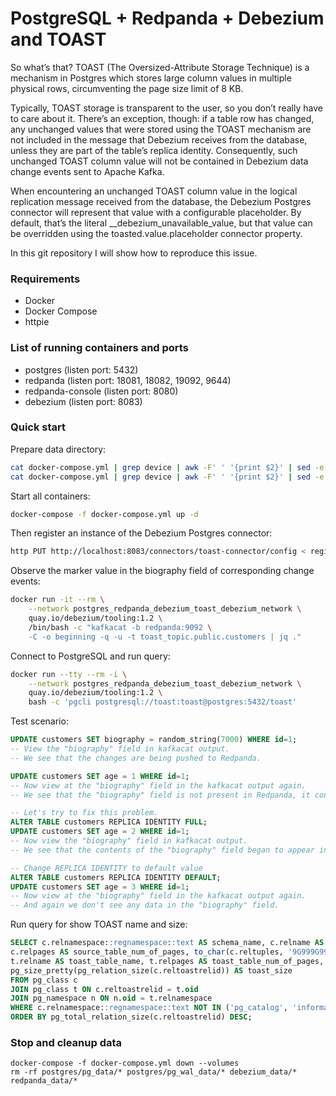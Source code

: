 # PostgreSQL + Redpanda + Debezium and TOAST

So what’s that? TOAST (The Oversized-Attribute Storage Technique) is a mechanism in Postgres which stores large column values in
multiple physical rows, circumventing the page size limit of 8 KB.

Typically, TOAST storage is transparent to the user, so you don’t really have to care about it. There’s an exception, though: if a table row has changed,
any unchanged values that were stored using the TOAST mechanism are not included in the message that Debezium receives from the database, unless they are
part of the table’s replica identity. Consequently, such unchanged TOAST column value will not be contained in Debezium data change events sent to Apache Kafka.

When encountering an unchanged TOAST column value in the logical replication message received from the database, the Debezium Postgres connector will represent
that value with a configurable placeholder. By default, that’s the literal __debezium_unavailable_value, but that value can be overridden using the
toasted.value.placeholder connector property.

In this git repository I will show how to reproduce this issue.

### Requirements

- Docker
- Docker Compose
- httpie

### List of running containers and ports

- postgres (listen port: 5432)
- redpanda (listen port: 18081, 18082, 19092, 9644)
- redpanda-console (listen port: 8080)
- debezium (listen port: 8083)

### Quick start

Prepare data directory:

```bash
cat docker-compose.yml | grep device | awk -F' ' '{print $2}' | sed -e 's/${PWD}\///g' | xargs mkdir -p
cat docker-compose.yml | grep device | awk -F' ' '{print $2}' | sed -e 's/${PWD}\///g' | xargs chmod 777
```

Start all containers:
```bash
docker-compose -f docker-compose.yml up -d
```

Then register an instance of the Debezium Postgres connector:
```bash
http PUT http://localhost:8083/connectors/toast-connector/config < register-postgres-toast.json
```

Observe the marker value in the biography field of corresponding change events:
```bash
docker run -it --rm \
    --network postgres_redpanda_debezium_toast_debezium_network \
    quay.io/debezium/tooling:1.2 \
    /bin/bash -c "kafkacat -b redpanda:9092 \
    -C -o beginning -q -u -t toast_topic.public.customers | jq ."
```

Connect to PostgreSQL and run query:
```bash
docker run --tty --rm -i \
    --network postgres_redpanda_debezium_toast_debezium_network \
    quay.io/debezium/tooling:1.2 \
    bash -c 'pgcli postgresql://toast:toast@postgres:5432/toast'
```

Test scenario:
```sql
UPDATE customers SET biography = random_string(7000) WHERE id=1;
-- View the "biography" field in kafkacat output.
-- We see that the changes are being pushed to Redpanda.

UPDATE customers SET age = 1 WHERE id=1;
-- Now view at the "biography" field in the kafkacat output again.
-- We see that the "biography" field is not present in Redpanda, it contains __debezium_unavailable_value

-- Let's try to fix this problem. 
ALTER TABLE customers REPLICA IDENTITY FULL;
UPDATE customers SET age = 2 WHERE id=1;
-- Now view the "biography" field in kafkacat output.
-- We see that the contents of the "biography" field began to appear in before and after payload

-- Change REPLICA IDENTITY to default value
ALTER TABLE customers REPLICA IDENTITY DEFAULT;
UPDATE customers SET age = 3 WHERE id=1;
-- Now view at the "biography" field in the kafkacat output again.
-- And again we don't see any data in the "biography" field.
```

Run query for show TOAST name and size:
```sql
SELECT c.relnamespace::regnamespace::text AS schema_name, c.relname AS source_table_name,
c.relpages AS source_table_num_of_pages, to_char(c.reltuples, '9G999G999G999') AS source_table_num_of_tup,
t.relname AS toast_table_name, t.relpages AS toast_table_num_of_pages, to_char(t.reltuples, '9G999G999G999') AS toast_table_num_of_tup,
pg_size_pretty(pg_relation_size(c.reltoastrelid)) AS toast_size 
FROM pg_class c 
JOIN pg_class t ON c.reltoastrelid = t.oid 
JOIN pg_namespace n ON n.oid = t.relnamespace 
WHERE c.relnamespace::regnamespace::text NOT IN ('pg_catalog', 'information_schema')
ORDER BY pg_total_relation_size(c.reltoastrelid) DESC;
```


### Stop and cleanup data

```
docker-compose -f docker-compose.yml down --volumes
rm -rf postgres/pg_data/* postgres/pg_wal_data/* debezium_data/* redpanda_data/*
```

